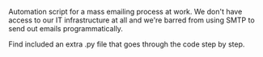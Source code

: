 Automation script for a mass emailing process at work. We don't have access to our IT infrastructure at all and we're barred from using SMTP to send out emails programmatically. 

Find included an extra .py file that goes through the code step by step.